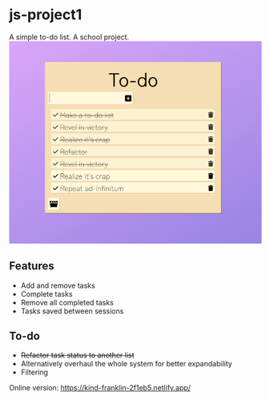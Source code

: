 # js-project1
 
A simple to-do list. A school project.
![To-do list screenshot](/images/to-do.png)

## Features
* Add and remove tasks
* Complete tasks
* Remove all completed tasks
* Tasks saved between sessions

## To-do
* ~~Refactor task status to another list~~
* Alternatively overhaul the whole system for better expandability
* Filtering

Online version: https://kind-franklin-2f1eb5.netlify.app/